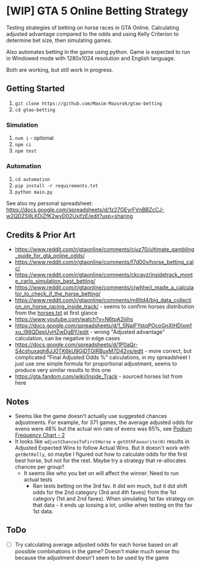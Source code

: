 # [WIP] GTA 5 Online Betting Strategy

Testing strategies of betting on horse races in GTA Online. Calculating adjusted advantage compared to the odds and using Kelly Criterion to determine bet size, then simulating games.

Also automates betting in the game using python. Game is expected to run in Windowed mode with 1280x1024 resolution and English language.

Both are working, but still work in progress.

## Getting Started

1. `git clone https://github.com/Maxim-Mazurok/gtao-betting`
1. `cd gtao-betting`

### Simulation

1. `nvm i` - optional
1. `npm ci`
1. `npm test`

### Automation

1. `cd automation`
1. `pip install -r requirements.txt`
1. `python main.py`

See also my personal spreadsheet: https://docs.google.com/spreadsheets/d/1z27GEyrFVnBBZcCJ-w2QDZS9LKDiZfK2wvD02UxifzE/edit?usp=sharing

## Credits & Prior Art

- https://www.reddit.com/r/gtaonline/comments/ciuz70/ultimate_gambling_guide_for_gta_online_odds/
- https://www.reddit.com/r/gtaonline/comments/f7d00v/horse_betting_calc/
- https://www.reddit.com/r/gtaonline/comments/ckcavz/insidetrack_monte_carlo_simulation_best_betting/
- https://www.reddit.com/r/gtaonline/comments/cjwhhe/i_made_a_calculator_to_check_if_the_horse_betting/
- https://www.reddit.com/r/gtaonline/comments/m8ltd4/big_data_collection_on_horse_racing_inside_track/ - seems to confirm horses distribution from the [horses.txt](./horses.txt) at first glance
- https://www.youtube.com/watch?v=N6tpA2iiihs
- https://docs.google.com/spreadsheets/d/1_SNaIFYstqPOcoGnXIHDIxm1xu_I98QDepUyHZwDgBY/edit - wrong "Adjusted advantage" calculation, can be negative in edge cases
- https://docs.google.com/spreadsheets/d/1P0aQr-S4cshuxagh8JJ0TK6kU9GjDTGIRBuxM7D42vs/edit - more correct, but complicated "Final Adjusted Odds %" calculations, in my spreadsheet I just use one simple formula for proportional adjustment, seems to produce very similar results to this one
- https://gta.fandom.com/wiki/Inside_Track - sourced horses list from here

## Notes

- Seems like the game doesn't actually use suggested chances adjustments. For example, for 371 games, the average adjusted odds for evens were 48% but the actual win rate of evens was 65%, see [Podium Frequency Chart - 2](https://docs.google.com/spreadsheets/d/1z27GEyrFVnBBZcCJ-w2QDZS9LKDiZfK2wvD02UxifzE/edit#gid=384889435)
- It looks like `adjustChancesToFirstHorse` + `getXthFavourite(0)` results in Adjusted Expected Wins to follow Actual Wins. But it doesn't work with `getBetKelly`, so maybe I figured out how to calculate odds for the first best horse, but not for the rest. Maybe try a strategy that re-allocates chances per group?
  - It seems like who you bet on will affect the winner. Need to run actual tests
    - Ran tests betting on the 3rd fav. It did win much, but it did shift odds for the 2nd category (3rd and 4th faves) from the 1st category (1st and 2nd faves). When simulating 1st fav strategy on that data - it ends up loosing a lot, unlike when testing on the fav 1st data.

## ToDo

- [ ] Try calculating average adjusted odds for each horse based on all possible combinations in the game? Doesn't make much sense tho because the adjustment doesn't seem to be used by the game

